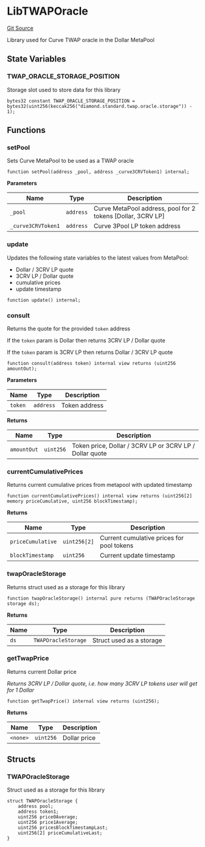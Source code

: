 # LibTWAPOracle
[Git Source](https://github.com/ubiquity/ubiquity-dollar/blob/7c3a0bb87e5e9b32000b3291b4e7da4b119ff3fa/src/dollar/libraries/LibTWAPOracle.sol)

Library used for Curve TWAP oracle in the Dollar MetaPool


## State Variables
### TWAP_ORACLE_STORAGE_POSITION
Storage slot used to store data for this library


```solidity
bytes32 constant TWAP_ORACLE_STORAGE_POSITION = bytes32(uint256(keccak256("diamond.standard.twap.oracle.storage")) - 1);
```


## Functions
### setPool

Sets Curve MetaPool to be used as a TWAP oracle


```solidity
function setPool(address _pool, address _curve3CRVToken1) internal;
```
**Parameters**

|Name|Type|Description|
|----|----|-----------|
|`_pool`|`address`|Curve MetaPool address, pool for 2 tokens [Dollar, 3CRV LP]|
|`_curve3CRVToken1`|`address`|Curve 3Pool LP token address|


### update

Updates the following state variables to the latest values from MetaPool:
- Dollar / 3CRV LP quote
- 3CRV LP / Dollar quote
- cumulative prices
- update timestamp


```solidity
function update() internal;
```

### consult

Returns the quote for the provided `token` address

If the `token` param is Dollar then returns 3CRV LP / Dollar quote

If the `token` param is 3CRV LP then returns Dollar / 3CRV LP quote


```solidity
function consult(address token) internal view returns (uint256 amountOut);
```
**Parameters**

|Name|Type|Description|
|----|----|-----------|
|`token`|`address`|Token address|

**Returns**

|Name|Type|Description|
|----|----|-----------|
|`amountOut`|`uint256`|Token price, Dollar / 3CRV LP or 3CRV LP / Dollar quote|


### currentCumulativePrices

Returns current cumulative prices from metapool with updated timestamp


```solidity
function currentCumulativePrices() internal view returns (uint256[2] memory priceCumulative, uint256 blockTimestamp);
```
**Returns**

|Name|Type|Description|
|----|----|-----------|
|`priceCumulative`|`uint256[2]`|Current cumulative prices for pool tokens|
|`blockTimestamp`|`uint256`|Current update timestamp|


### twapOracleStorage

Returns struct used as a storage for this library


```solidity
function twapOracleStorage() internal pure returns (TWAPOracleStorage storage ds);
```
**Returns**

|Name|Type|Description|
|----|----|-----------|
|`ds`|`TWAPOracleStorage`|Struct used as a storage|


### getTwapPrice

Returns current Dollar price

*Returns 3CRV LP / Dollar quote, i.e. how many 3CRV LP tokens user will get for 1 Dollar*


```solidity
function getTwapPrice() internal view returns (uint256);
```
**Returns**

|Name|Type|Description|
|----|----|-----------|
|`<none>`|`uint256`|Dollar price|


## Structs
### TWAPOracleStorage
Struct used as a storage for this library


```solidity
struct TWAPOracleStorage {
    address pool;
    address token1;
    uint256 price0Average;
    uint256 price1Average;
    uint256 pricesBlockTimestampLast;
    uint256[2] priceCumulativeLast;
}
```

